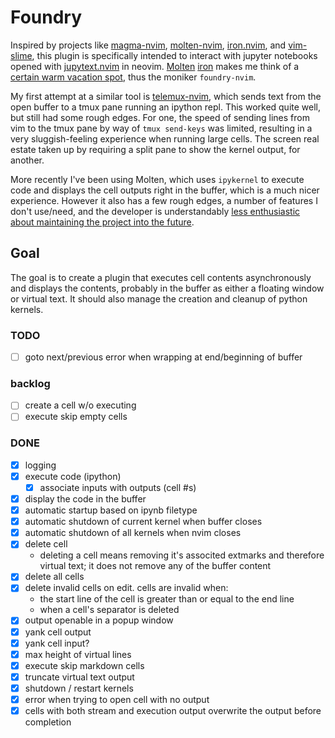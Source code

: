 # Foundry

Inspired by projects like [magma-nvim](https://github.com/dccsillag/magma-nvim), [molten-nvim](https://github.com/benlubas/molten-nvim), [iron.nvim](https://github.com/Vigemus/iron.nvim), and [vim-slime](https://github.com/jpalardy/vim-slime), this plugin is specifically intended to interact with jupyter notebooks opened with [jupytext.nvim](https://github.com/GCBallesteros/jupytext.nvim) in neovim. [Molten](https://github.com/benlubas/molten-nvim) [iron](https://github.com/Vigemus/iron.nvim) makes me think of a [certain warm vacation spot](https://wiki.factorio.com/Vulcanus), thus the moniker `foundry-nvim`.

My first attempt at a similar tool is [telemux-nvim](https://github.com/n-sweep/telemux-nvim), which sends text from the open buffer to a tmux pane running an ipython repl. This worked quite well, but still had some rough edges. For one, the speed of sending lines from vim to the tmux pane by way of `tmux send-keys` was limited, resulting in a very sluggish-feeling experience when running large cells. The screen real estate taken up by requiring a split pane to show the kernel output, for another. 

More recently I've been using Molten, which uses `ipykernel` to execute code and displays the cell outputs right in the buffer, which is a much nicer experience. However it also has a few rough edges, a number of features I don't use/need, and the developer is understandably [less enthusiastic about maintaining the project into the future](https://github.com/benlubas/molten-nvim/issues/293).

## Goal

The goal is to create a plugin that executes cell contents asynchronously and displays the contents, probably in the buffer as either a floating window or virtual text. It should also manage the creation and cleanup of python kernels.

### TODO

- [ ] goto next/previous error when wrapping at end/beginning of buffer

### backlog
- [ ] create a cell w/o executing
- [ ] execute skip empty cells

### DONE

- [x] logging
- [x] execute code (ipython)
    - [x] associate inputs with outputs (cell #s)
- [x] display the code in the buffer
- [x] automatic startup based on ipynb filetype
- [x] automatic shutdown of current kernel when buffer closes
- [x] automatic shutdown of all kernels when nvim closes
- [x] delete cell
    - deleting a cell means removing it's associted extmarks and therefore virtual text; it does not remove any of the buffer content
- [x] delete all cells
- [x] delete invalid cells on edit. cells are invalid when:
    - the start line of the cell is greater than or equal to the end line
    - when a cell's separator is deleted
- [x] output openable in a popup window
- [x] yank cell output
- [x] yank cell input?
- [x] max height of virtual lines
- [x] execute skip markdown cells
- [x] truncate virtual text output
- [x] shutdown / restart kernels
- [x] error when trying to open cell with no output
- [x] cells with both stream and execution output overwrite the output before completion
